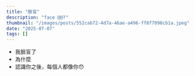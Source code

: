 ```yaml
---
title: "臉盲"
description: "face @@?"
thumbnail: "/images/posts/552cab72-4d7a-46ae-a496-ff8f7098cb1a.jpeg"
date: "2025-07-07"
tags: []
---
```

- 我臉盲了
- 為什麼
- 認識你之後，每個人都像你😯
